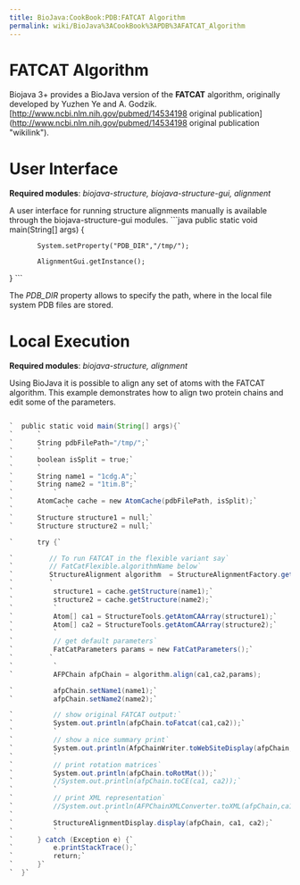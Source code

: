 ```yaml
---
title: BioJava:CookBook:PDB:FATCAT Algorithm
permalink: wiki/BioJava%3ACookBook%3APDB%3AFATCAT_Algorithm
---
```


FATCAT Algorithm
================

Biojava 3+ provides a BioJava version of the **FATCAT** algorithm,
originally developed by Yuzhen Ye and A. Godzik.
[http://www.ncbi.nlm.nih.gov/pubmed/14534198 original
publication](http://www.ncbi.nlm.nih.gov/pubmed/14534198 original publication "wikilink").

User Interface
==============

**Required modules**: *biojava-structure, biojava-structure-gui,
alignment*

A user interface for running structure alignments manually is available
through the biojava-structure-gui modules. ```java public static void
main(String[] args) {

`       System.setProperty("PDB_DIR","/tmp/");`  
`   `  
`       AlignmentGui.getInstance();`

} ```

The *PDB\_DIR* property allows to specify the path, where in the local
file system PDB files are stored.

Local Execution
===============

**Required modules**: *biojava-structure, alignment*

Using BioJava it is possible to align any set of atoms with the FATCAT
algorithm. This example demonstrates how to align two protein chains and
edit some of the parameters.

```java

`  public static void main(String[] args){`  
`      `  
`      String pdbFilePath="/tmp/";`  
`      `  
`      boolean isSplit = true;`  
`      `  
`      String name1 = "1cdg.A";`  
`      String name2 = "1tim.B";`  
`          `  
`      AtomCache cache = new AtomCache(pdbFilePath, isSplit);`  
`             `  
`      Structure structure1 = null;`  
`      Structure structure2 = null;`

`      try {`

`         // To run FATCAT in the flexible variant say`  
`         // FatCatFlexible.algorithmName below`  
`         StructureAlignment algorithm  = StructureAlignmentFactory.getAlgorithm(FatCatRigid.algorithmName);`  
`         `  
`          structure1 = cache.getStructure(name1);`  
`          structure2 = cache.getStructure(name2);`  
`          `  
`          Atom[] ca1 = StructureTools.getAtomCAArray(structure1);`  
`          Atom[] ca2 = StructureTools.getAtomCAArray(structure2);`  
`          `  
`          // get default parameters`  
`          FatCatParameters params = new FatCatParameters();`  
`         `  
`          `  
`          AFPChain afpChain = algorithm.align(ca1,ca2,params);            `

`          afpChain.setName1(name1);`  
`          afpChain.setName2(name2);`

`          // show original FATCAT output:`  
`          System.out.println(afpChain.toFatcat(ca1,ca2));`  
`          `  
`          // show a nice summary print`  
`          System.out.println(AfpChainWriter.toWebSiteDisplay(afpChain, ca1, ca2));`  
`          `  
`          // print rotation matrices`  
`          System.out.println(afpChain.toRotMat());`  
`          //System.out.println(afpChain.toCE(ca1, ca2));`  
`          `  
`          // print XML representation`  
`          //System.out.println(AFPChainXMLConverter.toXML(afpChain,ca1,ca2));`  
`                       `  
`          StructureAlignmentDisplay.display(afpChain, ca1, ca2);`  
`          `  
`      } catch (Exception e) {`  
`          e.printStackTrace();`  
`          return;`  
`      }`  
`  }`

```
